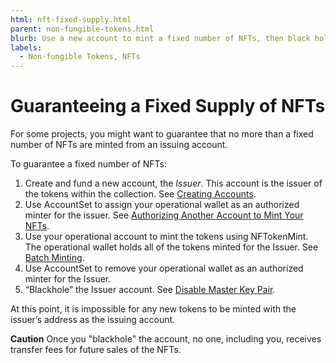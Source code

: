 ```yaml
---
html: nft-fixed-supply.html
parent: non-fungible-tokens.html
blurb: Use a new account to mint a fixed number of NFTs, then black hole the account.
labels:
  - Non-fungible Tokens, NFTs
---
```

# Guaranteeing a Fixed Supply of NFTs

For some projects, you might want to guarantee that no more than a fixed number of NFTs are minted from an issuing account.

To guarantee a fixed number of NFTs:

1. Create and fund a new account, the _Issuer_. This account is the issuer of the tokens within the collection. See [Creating Accounts](accounts.html#creating-accounts).
1. Use <span class="code-snippet">AccountSet</span> to assign your operational wallet as an authorized minter for the issuer. See [Authorizing Another Account to Mint Your NFTs](nftoken-authorized-minting.html).
1. Use your operational account to mint the tokens using <span class="code-snippet">NFTokenMint</span>. The operational wallet holds all of the tokens minted for the Issuer. See [Batch Minting](nftoken-batch-minting.html).
1.  Use <span class="code-snippet">AccountSet</span> to remove your operational wallet as an authorized minter for the Issuer.
1. “Blackhole” the Issuer account. See [Disable Master Key Pair](disable-master-key-pair.html).

At this point, it is impossible for any new tokens to be minted with the issuer’s address as the issuing account.

**Caution** Once you "blackhole" the account, no one, including you, receives transfer fees for future sales of the NFTs.
